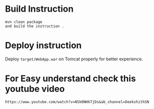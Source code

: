 # Build Instruction

```
mvn clean package
and build the instruction .
```

# Deploy instruction

Deploy ```target/WebApp.war``` on Tomcat properly for better experience.

# For Easy understand check this youtube video
```https://www.youtube.com/watch?v=NSk0NHkTjDs&ab_channel=DeekshithSN```
